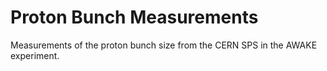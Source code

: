# Proton Bunch Measurements
Measurements of the proton bunch size from the CERN SPS in the AWAKE experiment. 
